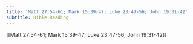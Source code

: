 ```yaml
---
title: 'Matt 27:54-61; Mark 15:39-47; Luke 23:47-56; John 19:31-42'
subtitle: Bible Reading
---
```


[[Matt 27:54-61; Mark 15:39-47; Luke 23:47-56; John 19:31-42]]